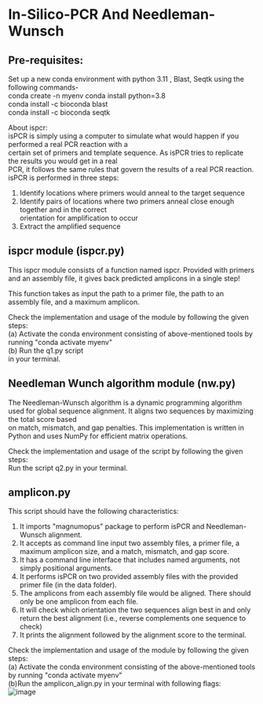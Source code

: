 # In-Silico-PCR And Needleman-Wunsch

## Pre-requisites: <br>
Set up a new conda environment with python 3.11 , Blast, Seqtk using the following commands- <br>
conda create -n myenv
conda install python=3.8 <br>
conda install -c bioconda blast <br>
conda install -c bioconda seqtk <br>

About ispcr: <br>
isPCR is simply using a computer to simulate what would happen if you performed a real PCR reaction with a <br>
certain set of primers and template sequence. As isPCR tries to replicate the results you would get in a real  <br>
PCR, it follows the same rules that govern the results of a real PCR reaction.  <br>
isPCR is performed in three steps:  <br>
1. Identify locations where primers would anneal to the target sequence  <br>
2. Identify pairs of locations where two primers anneal close enough together and in the correct  <br>
orientation for amplification to occur  <br>
3. Extract the amplified sequence  <br>

## ispcr module (ispcr.py) <br>
This ispcr module consists of a function named ispcr. Provided with primers and an assembly file, it gives back predicted amplicons in a single step! <br>

This function takes as input the path to a primer file, the path to an assembly file, and a maximum amplicon. <br>

Check the implementation and usage of the module by following the given steps: <br>
(a) Activate the conda environment consisting of above-mentioned tools by running "conda activate myenv" <br>
(b) Run the q1.py script <br> in your terminal.


## Needleman Wunch algorithm module (nw.py)
The Needleman-Wunsch algorithm is a dynamic programming algorithm used for global sequence alignment. It aligns two sequences by maximizing the total score based <br>
on match, mismatch, and gap penalties. This implementation is written in Python and uses NumPy for efficient matrix operations. <br>

Check the implementation and usage of the script by following the given steps: <br>
Run the script q2.py in your terminal. <br>

## amplicon.py
This script should have the following characteristics: <br>
1. It imports "magnumopus" package to perform isPCR and Needleman-Wunsch alignment. <br>
2. It accepts as command line input two assembly files, a primer file, a maximum amplicon size, and a match, mismatch, and gap score. <br>
3. It has a command line interface that includes named arguments, not simply positional arguments. <br>
4. It performs isPCR on two provided assembly files with the provided primer file (in the data folder). <br>
5. The amplicons from each assembly file would be aligned. There should only be one amplicon from each file. <br>
6. It will check which orientation the two sequences align best in and only return the best alignment (i.e., reverse complements one sequence to check) <br>
7. It prints the alignment followed by the alignment score to the terminal. <br>

Check the implementation and usage of the module by following the given steps: <br>
(a) Activate the conda environment consisting of the above-mentioned tools by running "conda activate myenv" <br>
(b)Run the amplicon_align.py in your terminal with following flags: <br>
![image](https://github.com/hinagaur/In-Silico-PCR-Needleman-Wunsch/assets/66309991/99f3a021-2260-43c2-94ab-1f231e81b4c7)









